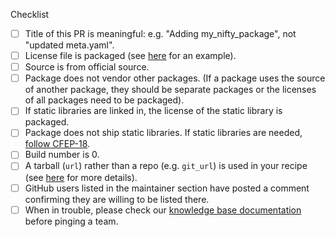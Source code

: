 <!--
Thank you very much for putting in this recipe PR!

This repository is very active, so if you need help with a PR, please let the
right people know. There are language-specific teams for reviewing recipes.

| Language        | Name of review team           |
| --------------- | ----------------------------- |
| python          | `@conda-forge/help-python`    |
| python/c hybrid | `@conda-forge/help-python-c`  |
| r               | `@conda-forge/help-r`         |
| java            | `@conda-forge/help-java`      |
| nodejs          | `@conda-forge/help-nodejs`    |
| c/c++           | `@conda-forge/help-c-cpp`     |
| perl            | `@conda-forge/help-perl`      |
| Julia           | `@conda-forge/help-julia`     |
| ruby            | `@conda-forge/help-ruby`      |
| Rust            | `@conda-forge/help-rust`      |
| other           | `@conda-forge/staged-recipes` |

Once the PR is ready for review, please mention one of the teams above in a
new comment. i.e. `@conda-forge/help-some-language, ready for review!`
Then, a bot will label the PR as 'review-requested'.

Due to GitHub limitations, first time contributors to conda-forge are unable
to ping conda-forge teams directly, but you can [ask a bot to ping the team][1]
using a special command in a comment on the PR to get the attention of the
`staged-recipes` team. You can also consider asking on our [Gitter channel][2]
if your recipe isn't reviewed promptly.

[1]: https://conda-forge.org/docs/maintainer/infrastructure.html#conda-forge-admin-please-ping-team
[2]: https://gitter.im/conda-forge/conda-forge.github.io

All apologies in advance if your recipe PR does not receive prompt attention.
This is a high volume repository and the reviewers are volunteers. Review times
vary depending on the number of reviewers on a given language team and may be days
or weeks. We are always looking for more staged-recipe reviewers. If you are
interested in volunteering, please contact a member of @conda-forge/core.
We'd love to have the help!
-->

Checklist
- [ ] Title of this PR is meaningful: e.g. "Adding my_nifty_package", not "updated meta.yaml".
- [ ] License file is packaged (see [here](https://github.com/conda-forge/staged-recipes/blob/5eddbd7fc9d1502169089da06c3688d9759be978/recipes/example/meta.yaml#L64-L73) for an example).
- [ ] Source is from official source.
- [ ] Package does not vendor other packages. (If a package uses the source of another package, they should be separate packages or the licenses of all packages need to be packaged).
- [ ] If static libraries are linked in, the license of the static library is packaged.
- [ ] Package does not ship static libraries. If static libraries are needed, [follow CFEP-18](https://github.com/conda-forge/cfep/blob/main/cfep-18.md).
- [ ] Build number is 0.
- [ ] A tarball (`url`) rather than a repo (e.g. `git_url`) is used in your recipe (see [here](https://conda-forge.org/docs/maintainer/adding_pkgs.html#build-from-tarballs-not-repos) for more details).
- [ ] GitHub users listed in the maintainer section have posted a comment confirming they are willing to be listed there.
- [ ] When in trouble, please check our [knowledge base documentation](https://conda-forge.org/docs/maintainer/knowledge_base.html) before pinging a team.
